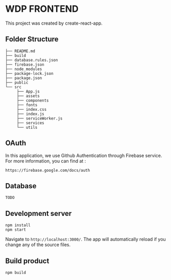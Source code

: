 # WDP FRONTEND

This project was created by create-react-app. 

## Folder Structure

```
├── README.md
├── build
├── database.rules.json
├── firebase.json
├── node_modules
├── package-lock.json
├── package.json
├── public
└── src
     ├── App.js
     ├── assets
     ├── components
     ├── fonts
     ├── index.css
     ├── index.js
     ├── serviceWorker.js
     ├── services
     └── utils
```

## OAuth 
In this application, we use Github Authentication through Firebase service.
For more information, you can find at :
```
https://firebase.google.com/docs/auth
```

## Database
```
TODO
```

## Development server
```
npm install
npm start
``` 
Navigate to 
`http://localhost:3000/`.
The app will automatically reload if you change any of the source files.

## Build product
```
npm build
```
